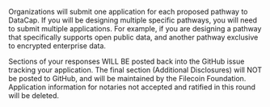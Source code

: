 Organizations will submit one application for each proposed pathway to DataCap. 
If you will be designing multiple specific pathways, you will need to submit multiple applications. 
For example, if you are designing a pathway that specifically supports open public data, and another pathway exclusive to encrypted enterprise data.

Sections of your responses WILL BE posted back into the GitHub issue tracking your application. 
The final section (Additional Disclosures) will NOT be posted to GitHub, and will be maintained by the Filecoin Foundation. 
Application information for notaries not accepted and ratified in this round will be deleted.
